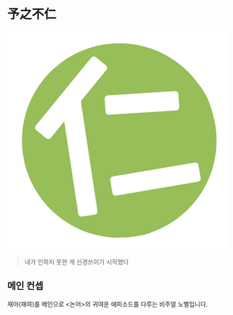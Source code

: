 
# 予之不仁

![아이콘](https://github.com/jyhyun1008/yuzhiburen/raw/main/assets/icon.png)

> 내가 인하지 못한 게 신경쓰이기 시작했다

## 메인 컨셉

재아(재여)를 메인으로 <논어>의 귀여운 에피소드를 다루는 비주얼 노벨입니다.

